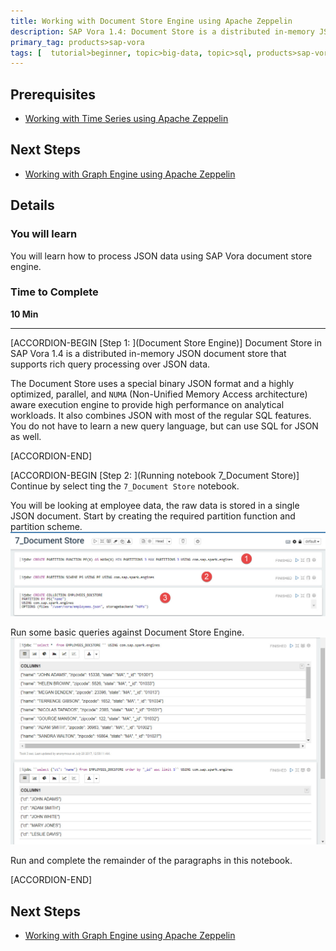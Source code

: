 ```yaml
---
title: Working with Document Store Engine using Apache Zeppelin
description: SAP Vora 1.4: Document Store is a distributed in-memory JSON document store that supports rich query processing over JSON data
primary_tag: products>sap-vora
tags: [  tutorial>beginner, topic>big-data, topic>sql, products>sap-vora ]
---
```


## Prerequisites  
 - [Working with Time Series using Apache Zeppelin](http://www.sap.com/developer/tutorials/vora-ova-zeppelin5.html)


## Next Steps
- [Working with Graph Engine using Apache Zeppelin](http://www.sap.com/developer/tutorials/vora-ova-zeppelin4.html)

## Details
### You will learn  
You will learn how to process JSON data using SAP Vora document store engine.

### Time to Complete
**10 Min**

---

[ACCORDION-BEGIN [Step 1: ](Document Store Engine)]
Document Store in SAP Vora 1.4 is a distributed in-memory JSON document store that supports rich query processing over JSON data.

The Document Store uses a special binary JSON format and a highly optimized, parallel, and `NUMA` (Non-Unified Memory Access architecture) aware execution engine to provide high performance on analytical workloads. It also combines JSON with most of the regular SQL features. You do not have to learn a new query language, but can use SQL for JSON as well.



[ACCORDION-END]

[ACCORDION-BEGIN [Step 2: ](Running notebook 7_Document Store)]
Continue by select ting the `7_Document Store` notebook.

You will be looking at employee data, the raw data is stored in a single JSON document. Start by creating the required partition function and partition scheme.
![Partition function and scheme](zep7_02_14.jpg)

Run some basic queries against Document Store Engine.
![Basic queries](zep7_03_14.jpg)

Run and complete the remainder of the paragraphs in this notebook.


[ACCORDION-END]

## Next Steps
- [Working with Graph Engine using Apache Zeppelin](http://www.sap.com/developer/tutorials/vora-ova-zeppelin4.html)
